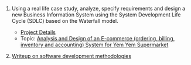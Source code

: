 1. Using a real life case study, analyze, specify requirements and design a new Business Information System using the System Development Life Cycle (SDLC) based on the Waterfall model.
   - [Project Details](CSC321%20Group%20Term%20Project.pdf)
   - Topic: [Analysis and Design of an E-commerce (ordering, billing, inventory and accounting) System for Yem Yem Supermarket]()


2. [Writeup on software development methodologies](CSC%20316%20SOFTWARE%20DEVELOPMENT%20METHODOLOGIES.pdf)
